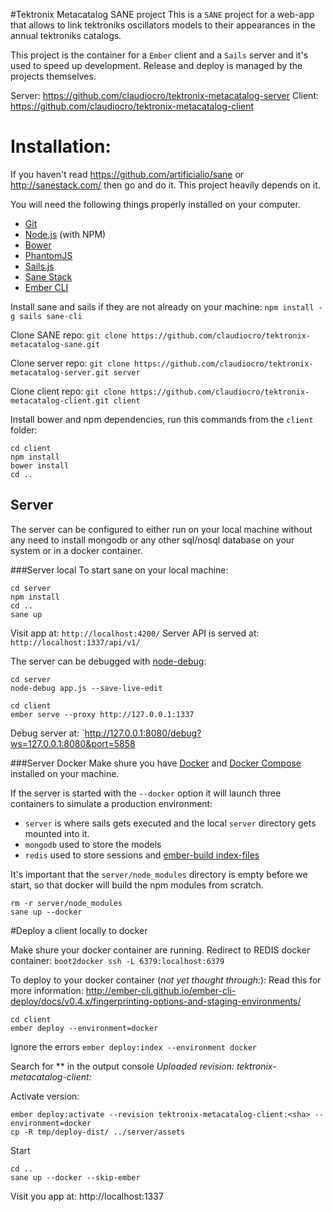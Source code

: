 #Tektronix Metacatalog SANE project
This is a `SANE` project for a web-app that allows to link tektroniks oscillators models to their appearances in the annual tektroniks catalogs.

This project is the container for a `Ember` client and a `Sails` server and it's used to speed up development. Release and deploy is managed by the projects themselves.

Server: https://github.com/claudiocro/tektronix-metacatalog-server
Client: https://github.com/claudiocro/tektronix-metacatalog-client

# Installation:
If you haven't read https://github.com/artificialio/sane or http://sanestack.com/ then go and do it. This project heavily depends on it.

You will need the following things properly installed on your computer.

* [Git](http://git-scm.com/)
* [Node.js](http://nodejs.org/) (with NPM)
* [Bower](http://bower.io/)
* [PhantomJS](http://phantomjs.org/)
* [Sails.js](http://sailsjs.org/)
* [Sane Stack](http://sanestack.com/)
* [Ember CLI](http://www.ember-cli.com/)

Install sane and sails if they are not already on your machine:
`npm install -g sails sane-cli`

Clone SANE repo:
 `git clone https://github.com/claudiocro/tektronix-metacatalog-sane.git`

Clone server repo:
`git clone https://github.com/claudiocro/tektronix-metacatalog-server.git server`

Clone client repo:
`git clone https://github.com/claudiocro/tektronix-metacatalog-client.git client`

Install bower and npm dependencies, run this commands from the `client` folder:
```
cd client
npm install
bower install
cd ..
```

## Server
The server can be configured to either run on your local machine without any need to install mongodb or any other sql/nosql database on your system or in a docker container.

###Server local
To start sane on your local machine:
```
cd server
npm install
cd ..
sane up
```

Visit app at: `http://localhost:4200/`
Server API is served at: `http://localhost:1337/api/v1/`

The server can be debugged with [node-debug](https://github.com/node-inspector/node-inspector):
```
cd server
node-debug app.js --save-live-edit
```

```
cd client
ember serve --proxy http://127.0.0.1:1337
```

Debug server at: `http://127.0.0.1:8080/debug?ws=127.0.0.1:8080&port=5858

###Server Docker
Make shure you have [Docker](https://www.docker.com/) and [Docker Compose](https://docs.docker.com/compose/) installed on your machine.

If the server is started with the `--docker` option it will launch three containers to simulate a production environment:

- `server` is where sails gets executed and the local `server` directory gets mounted into it.
- `mongodb` used to store the models 
- `redis` used to store sessions and [ember-build index-files](https://github.com/ember-cli/ember-cli-deploy)

It's important that the `server/node_modules` directory is empty before we start, so that docker will build the npm modules from scratch.

```
rm -r server/node_modules
sane up --docker
```

#Deploy a client locally to docker

Make shure your docker container are running.
Redirect to REDIS docker container:
`boot2docker ssh -L 6379:localhost:6379`

To deploy to your docker container (*not yet thought through:*):
Read this for more information: http://ember-cli.github.io/ember-cli-deploy/docs/v0.4.x/fingerprinting-options-and-staging-environments/
```
cd client
ember deploy --environment=docker
```

Ignore the errors
`ember deploy:index --environment docker`

Search for ** in the output console 
*Uploaded revision: tektronix-metacatalog-client:<sha>*

Activate version:
```
ember deploy:activate --revision tektronix-metacatalog-client:<sha> --environment=docker
cp -R tmp/deploy-dist/ ../server/assets
```

Start 
```
cd ..
sane up --docker --skip-ember
```

Visit you app at: http://localhost:1337
